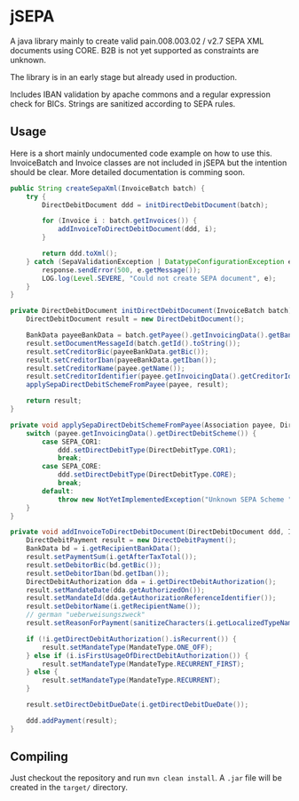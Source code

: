 # jSEPA

A java library mainly to create valid pain.008.003.02 / v2.7 SEPA XML documents using CORE. B2B is not yet supported as constraints are unknown.

The library is in an early stage but already used in production.

Includes IBAN validation by apache commons and a regular expression check for BICs. Strings are sanitized according to SEPA rules.

## Usage

Here is a short mainly undocumented code example on how to use this. InvoiceBatch and Invoice classes are not included in jSEPA but the intention should be clear. More detailed documentation is comming soon.

```java
public String createSepaXml(InvoiceBatch batch) {
    try {
        DirectDebitDocument ddd = initDirectDebitDocument(batch);

        for (Invoice i : batch.getInvoices()) {
            addInvoiceToDirectDebitDocument(ddd, i);
        }

        return ddd.toXml();
    } catch (SepaValidationException | DatatypeConfigurationException e) {
        response.sendError(500, e.getMessage());
        LOG.log(Level.SEVERE, "Could not create SEPA document", e);
    }
}

private DirectDebitDocument initDirectDebitDocument(InvoiceBatch batch) throws SepaValidationException {
    DirectDebitDocument result = new DirectDebitDocument();

    BankData payeeBankData = batch.getPayee().getInvoicingData().getBankData();
    result.setDocumentMessageId(batch.getId().toString());
    result.setCreditorBic(payeeBankData.getBic());
    result.setCreditorIban(payeeBankData.getIban());
    result.setCreditorName(payee.getName());
    result.setCreditorIdentifier(payee.getInvoicingData().getCreditorIdentifier());
    applySepaDirectDebitSchemeFromPayee(payee, result);

    return result;
}

private void applySepaDirectDebitSchemeFromPayee(Association payee, DirectDebitDocument ddd) {
    switch (payee.getInvoicingData().getDirectDebitScheme()) {
        case SEPA_COR1:
            ddd.setDirectDebitType(DirectDebitType.COR1);
            break;
        case SEPA_CORE:
            ddd.setDirectDebitType(DirectDebitType.CORE);
            break;
        default:
            throw new NotYetImplementedException("Unknown SEPA Scheme " + payee.getInvoicingData().getDirectDebitScheme());
    }
}

private void addInvoiceToDirectDebitDocument(DirectDebitDocument ddd, Invoice i) throws SepaValidationException {
    DirectDebitPayment result = new DirectDebitPayment();
    BankData bd = i.getRecipientBankData();
    result.setPaymentSum(i.getAfterTaxTotal());
    result.setDebitorBic(bd.getBic());
    result.setDebitorIban(bd.getIban());
    DirectDebitAuthorization dda = i.getDirectDebitAuthorization();
    result.setMandateDate(dda.getAuthorizedOn());
    result.setMandateId(dda.getAuthorizationReferenceIdentifier());
    result.setDebitorName(i.getRecipientName());
    // german "ueberweisungszweck"
    result.setReasonForPayment(sanitizeCharacters(i.getLocalizedTypeName() + " " + i.getInvoiceNumber()));

    if (!i.getDirectDebitAuthorization().isRecurrent()) {
        result.setMandateType(MandateType.ONE_OFF);
    } else if (i.isFirstUsageOfDirectDebitAuthorization()) {
        result.setMandateType(MandateType.RECURRENT_FIRST);
    } else {
        result.setMandateType(MandateType.RECURRENT);
    }

    result.setDirectDebitDueDate(i.getDirectDebitDueDate());

    ddd.addPayment(result);
}
```


## Compiling

Just checkout the repository and run `mvn clean install`. A `.jar` file will be created in the `target/` directory.
